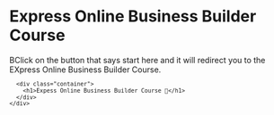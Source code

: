 # Express Online Business Builder Course
BClick on the button that says start here and it will redirect you to the EXpress Online Business Builder Course.
<svg fill="none" viewBox="0 0 600 300" width="600" height="300" xmlns="http://www.w3.org/2000/svg">
  <foreignObject width="100%" height="100%">
    <div xmlns="http://www.w3.org/1999/xhtml">
      <style>
        .container {
          display: flex;
          width: 100%;
          height: 300px;
          background-color: black;
          color: white;
        }
      </style>

      <div class="container">
        <h1>Expess Online Business Builder Course 👋</h1>
      </div>
    </div>
  </foreignObject>
</svg>
